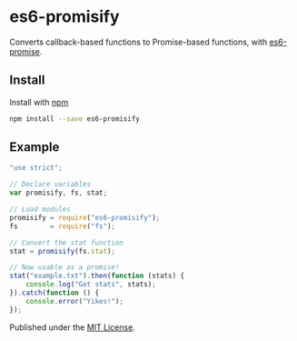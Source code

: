 # es6-promisify

Converts callback-based functions to Promise-based functions, with [es6-promise](https://github.com/jakearchibald/es6-promise).

## Install

Install with [npm](https://npmjs.org/package/es6-promisify)

```bash
npm install --save es6-promisify
```

## Example

```js
"use strict";

// Declare variables
var promisify, fs, stat;

// Load modules
promisify = require("es6-promisify");
fs        = require("fs");

// Convert the stat function
stat = promisify(fs.stat);

// Now usable as a promise!
stat("example.txt").then(function (stats) {
    console.log("Got stats", stats);
}).catch(function () {
    console.error("Yikes!");
});
```

Published under the [MIT License](http://opensource.org/licenses/MIT).
